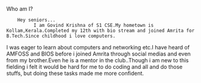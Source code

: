 Who am I?


        Hey seniors...
              I am Govind Krishna of S1 CSE.My hometown is Kollam,Kerala.Completed my 12th with bio stream and joined Amrita for B.Tech.Since childhood i love computers.
I was eager to learn about computers and networking etc.I have heard of AMFOSS and BIOS before i joined Amrita through social medias and even from my brother.Even he is a mentor in the club..Though i am new to this fielding i felt it would be hard for me to do coding and all and do those stuffs, but doing these tasks made me more confident.

